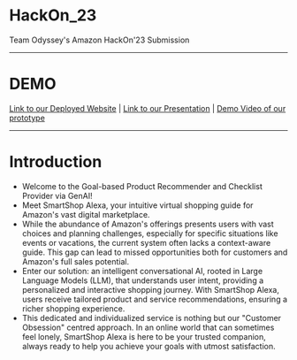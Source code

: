# HackOn_23
Team Odyssey's Amazon HackOn'23 Submission
***
# DEMO
[Link to our Deployed Website](https://d2tqmmy77bspof.cloudfront.net/) | [Link to our Presentation]() | [Demo Video of our prototype]()
***
# Introduction
* Welcome to the Goal-based Product Recommender and Checklist Provider via GenAI! 
* Meet SmartShop Alexa, your intuitive virtual shopping guide for Amazon's vast digital marketplace. 
* While the abundance of Amazon's offerings presents users with vast choices and planning challenges, especially for specific situations like events or vacations, the current system often lacks a context-aware guide. This gap can lead to missed opportunities both for customers and Amazon's full sales potential. 
* Enter our solution: an intelligent conversational AI, rooted in Large Language Models (LLM), that understands user intent, providing a personalized and interactive shopping journey. With SmartShop Alexa, users receive tailored product and service recommendations, ensuring a richer shopping experience. 
* This dedicated and individualized service is nothing but our "Customer Obsession" centred approach. In an online world that can sometimes feel lonely, SmartShop Alexa is here to be your trusted companion, always ready to help you achieve your goals with utmost satisfaction.
